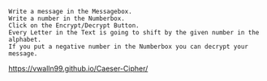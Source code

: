 

    Write a message in the Messagebox.
    Write a number in the Numberbox.
    Click on the Encrypt/Decrypt Button.
    Every Letter in the Text is going to shift by the given number in the alphabet.
    If you put a negative number in the Numberbox you can decrypt your message.

https://vwalln99.github.io/Caeser-Cipher/
